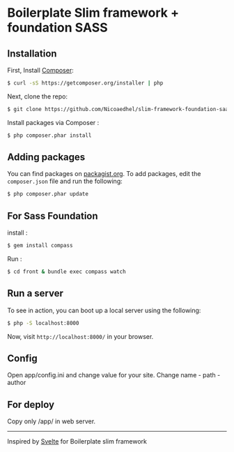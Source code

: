 # Boilerplate Slim framework + foundation SASS

## Installation

First, Install [Composer](https://getcomposer.org):

```bash
$ curl -sS https://getcomposer.org/installer | php
```
Next, clone the repo:

```bash
$ git clone https://github.com/Nicoaedhel/slim-framework-foundation-saas-boilerplate.git
```
Install packages via Composer :

```bash
$ php composer.phar install
```

## Adding packages

You can find packages on [packagist.org](https://packagist.org/).
To add packages, edit the `composer.json` file and run the following:

```bash
$ php composer.phar update
```

## For Sass Foundation 

install  :

```bash
$ gem install compass
```

Run :

```bash
$ cd front & bundle exec compass watch
```


## Run a server

To see in action, you can boot up a local server using the following:

```bash
$ php -S localhost:8000
```

Now, visit `http://localhost:8000/` in your browser.


## Config 

Open app/config.ini and change value for your site.
Change name - path - author

## For deploy

Copy only /app/ in web server.

---
Inspired by [Svelte](https://github.com/stursby/svelte) for Boilerplate slim framework